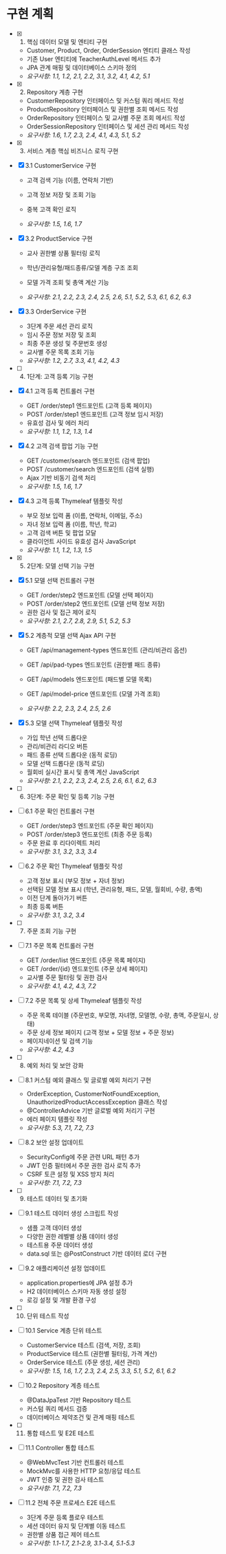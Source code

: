 # 구현 계획

- [x] 1. 핵심 데이터 모델 및 엔티티 구현





  - Customer, Product, Order, OrderSession 엔티티 클래스 작성
  - 기존 User 엔티티에 TeacherAuthLevel 메서드 추가
  - JPA 관계 매핑 및 데이터베이스 스키마 정의
  - _요구사항: 1.1, 1.2, 2.1, 2.2, 3.1, 3.2, 4.1, 4.2, 5.1_

- [x] 2. Repository 계층 구현

  - CustomerRepository 인터페이스 및 커스텀 쿼리 메서드 작성
  - ProductRepository 인터페이스 및 권한별 조회 메서드 작성
  - OrderRepository 인터페이스 및 교사별 주문 조회 메서드 작성
  - OrderSessionRepository 인터페이스 및 세션 관리 메서드 작성
  - _요구사항: 1.6, 1.7, 2.3, 2.4, 4.1, 4.3, 5.1, 5.2_


- [x] 3. 서비스 계층 핵심 비즈니스 로직 구현



- [x] 3.1 CustomerService 구현

  - 고객 검색 기능 (이름, 연락처 기반)
  - 고객 정보 저장 및 조회 기능
  - 중복 고객 확인 로직


  - _요구사항: 1.5, 1.6, 1.7_

- [x] 3.2 ProductService 구현

  - 교사 권한별 상품 필터링 로직


  - 학년/관리유형/패드종류/모델 계층 구조 조회
  - 모델 가격 조회 및 총액 계산 기능
  - _요구사항: 2.1, 2.2, 2.3, 2.4, 2.5, 2.6, 5.1, 5.2, 5.3, 6.1, 6.2, 6.3_

- [x] 3.3 OrderService 구현

  - 3단계 주문 세션 관리 로직
  - 임시 주문 정보 저장 및 조회
  - 최종 주문 생성 및 주문번호 생성
  - 교사별 주문 목록 조회 기능
  - _요구사항: 1.2, 2.7, 3.3, 4.1, 4.2, 4.3_

- [ ] 4. 1단계: 고객 등록 기능 구현
- [x] 4.1 고객 등록 컨트롤러 구현



  - GET /order/step1 엔드포인트 (고객 등록 페이지)
  - POST /order/step1 엔드포인트 (고객 정보 임시 저장)
  - 유효성 검사 및 에러 처리
  - _요구사항: 1.1, 1.2, 1.3, 1.4_

- [x] 4.2 고객 검색 팝업 기능 구현

  - GET /customer/search 엔드포인트 (검색 팝업)
  - POST /customer/search 엔드포인트 (검색 실행)
  - Ajax 기반 비동기 검색 처리
  - _요구사항: 1.5, 1.6, 1.7_

- [x] 4.3 고객 등록 Thymeleaf 템플릿 작성




  - 부모 정보 입력 폼 (이름, 연락처, 이메일, 주소)
  - 자녀 정보 입력 폼 (이름, 학년, 학교)
  - 고객 검색 버튼 및 팝업 모달
  - 클라이언트 사이드 유효성 검사 JavaScript
  - _요구사항: 1.1, 1.2, 1.3, 1.5_

- [x] 5. 2단계: 모델 선택 기능 구현




- [x] 5.1 모델 선택 컨트롤러 구현


  - GET /order/step2 엔드포인트 (모델 선택 페이지)
  - POST /order/step2 엔드포인트 (모델 선택 정보 저장)
  - 권한 검사 및 접근 제어 로직
  - _요구사항: 2.1, 2.7, 2.8, 2.9, 5.1, 5.2, 5.3_



- [x] 5.2 계층적 모델 선택 Ajax API 구현

  - GET /api/management-types 엔드포인트 (관리/비관리 옵션)
  - GET /api/pad-types 엔드포인트 (권한별 패드 종류)
  - GET /api/models 엔드포인트 (패드별 모델 목록)
  - GET /api/model-price 엔드포인트 (모델 가격 조회)

  - _요구사항: 2.2, 2.3, 2.4, 2.5, 2.6_

- [x] 5.3 모델 선택 Thymeleaf 템플릿 작성

  - 가입 학년 선택 드롭다운
  - 관리/비관리 라디오 버튼
  - 패드 종류 선택 드롭다운 (동적 로딩)
  - 모델 선택 드롭다운 (동적 로딩)
  - 월회비 실시간 표시 및 총액 계산 JavaScript
  - _요구사항: 2.1, 2.2, 2.3, 2.4, 2.5, 2.6, 6.1, 6.2, 6.3_

- [ ] 6. 3단계: 주문 확인 및 등록 기능 구현
- [ ] 6.1 주문 확인 컨트롤러 구현
  - GET /order/step3 엔드포인트 (주문 확인 페이지)
  - POST /order/step3 엔드포인트 (최종 주문 등록)
  - 주문 완료 후 리다이렉트 처리
  - _요구사항: 3.1, 3.2, 3.3, 3.4_

- [ ] 6.2 주문 확인 Thymeleaf 템플릿 작성
  - 고객 정보 표시 (부모 정보 + 자녀 정보)
  - 선택된 모델 정보 표시 (학년, 관리유형, 패드, 모델, 월회비, 수량, 총액)
  - 이전 단계 돌아가기 버튼
  - 최종 등록 버튼
  - _요구사항: 3.1, 3.2, 3.4_

- [ ] 7. 주문 조회 기능 구현
- [ ] 7.1 주문 목록 컨트롤러 구현
  - GET /order/list 엔드포인트 (주문 목록 페이지)
  - GET /order/{id} 엔드포인트 (주문 상세 페이지)
  - 교사별 주문 필터링 및 권한 검사
  - _요구사항: 4.1, 4.2, 4.3, 7.2_

- [ ] 7.2 주문 목록 및 상세 Thymeleaf 템플릿 작성
  - 주문 목록 테이블 (주문번호, 부모명, 자녀명, 모델명, 수량, 총액, 주문일시, 상태)
  - 주문 상세 정보 페이지 (고객 정보 + 모델 정보 + 주문 정보)
  - 페이지네이션 및 검색 기능
  - _요구사항: 4.2, 4.3_

- [ ] 8. 예외 처리 및 보안 강화
- [ ] 8.1 커스텀 예외 클래스 및 글로벌 예외 처리기 구현
  - OrderException, CustomerNotFoundException, UnauthorizedProductAccessException 클래스 작성
  - @ControllerAdvice 기반 글로벌 예외 처리기 구현
  - 에러 페이지 템플릿 작성
  - _요구사항: 5.3, 7.1, 7.2, 7.3_

- [ ] 8.2 보안 설정 업데이트
  - SecurityConfig에 주문 관련 URL 패턴 추가
  - JWT 인증 필터에서 주문 권한 검사 로직 추가
  - CSRF 토큰 설정 및 XSS 방지 처리
  - _요구사항: 7.1, 7.2, 7.3_

- [ ] 9. 테스트 데이터 및 초기화
- [ ] 9.1 테스트 데이터 생성 스크립트 작성
  - 샘플 고객 데이터 생성
  - 다양한 권한 레벨별 상품 데이터 생성
  - 테스트용 주문 데이터 생성
  - data.sql 또는 @PostConstruct 기반 데이터 로더 구현

- [ ] 9.2 애플리케이션 설정 업데이트
  - application.properties에 JPA 설정 추가
  - H2 데이터베이스 스키마 자동 생성 설정
  - 로깅 설정 및 개발 환경 구성

- [ ] 10. 단위 테스트 작성
- [ ] 10.1 Service 계층 단위 테스트
  - CustomerService 테스트 (검색, 저장, 조회)
  - ProductService 테스트 (권한별 필터링, 가격 계산)
  - OrderService 테스트 (주문 생성, 세션 관리)
  - _요구사항: 1.5, 1.6, 1.7, 2.3, 2.4, 2.5, 3.3, 5.1, 5.2, 6.1, 6.2_

- [ ] 10.2 Repository 계층 테스트
  - @DataJpaTest 기반 Repository 테스트
  - 커스텀 쿼리 메서드 검증
  - 데이터베이스 제약조건 및 관계 매핑 테스트

- [ ] 11. 통합 테스트 및 E2E 테스트
- [ ] 11.1 Controller 통합 테스트
  - @WebMvcTest 기반 컨트롤러 테스트
  - MockMvc를 사용한 HTTP 요청/응답 테스트
  - JWT 인증 및 권한 검사 테스트
  - _요구사항: 7.1, 7.2, 7.3_

- [ ] 11.2 전체 주문 프로세스 E2E 테스트
  - 3단계 주문 등록 플로우 테스트
  - 세션 데이터 유지 및 단계별 이동 테스트
  - 권한별 상품 접근 제어 테스트
  - _요구사항: 1.1-1.7, 2.1-2.9, 3.1-3.4, 5.1-5.3_